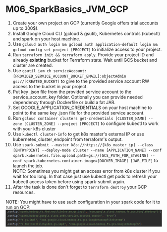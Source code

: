 # M06_SparkBasics_JVM_GCP
1) Create your own project on GCP (currently Google offers trial accounts up to 300$).
2) Install Google Cloud CLI (gcloud & gsutil), Kubernetes controls (kubectl) and spark on your host machine.
3) Use `gcloud auth login && gcloud auth application-default login && gcloud config set project [PROJECT]` to initialize access to your project.
4) Run `terraform init && terraform apply`. Provide your project ID and already **existing** bucket for Terraform state. Wait until GCS bucket and cluster are created.
5) Use `gsutil iam ch serviceAccount:[PROVIDED_SERVICE_ACCOUNT_BUCKET_EMAIL]:objectAdmin gs://[CREATED_BUCKET]` to give to the provided service account RW access to the bucket in your project.
6) Put key .json file from the provided service account to the service_account_key folder. Optionally you can provide needed dependency through Dockerfile or build a fat JAR.
7) Set GOOGLE_APPLICATION_CREDENTIALS on your host machine to point to the same key .json file for the provided service account.
8) Run `gcloud container clusters get-credentials [CLUSTER_NAME] --zone [CLUSTER_ZONE] --project [PROJECT]` to configure kubectl to work with your k8s cluster
9) Use `kubectl cluster-info` to get k8s master's external IP or use kubernetes_cluster_endpoint from terraform's output.
10) Use `spark-submit --master k8s://https://[k8s_master_ip] --class [ENTRYPOINT] --deploy-mode cluster --name [APPLICATION_NAME] --conf spark.kubernetes.file.upload.path=gs://[GCS_PATH_FOR_STAGING] --conf spark.kubernetes.container.image=[DOCKER_IMAGE] [JAR_FILE]` to launch the job.  
    NOTE: Sometimes you might get an access error from k8s cluster if you wait for too long. In that case just use kubectl get pods to refresh your kubectl access token before using spark-submit again.
11) After the task is done don't forget to `terraform destroy` your GCP resources.  
  
NOTE: You might have to use such configuration in your spark code for it to run on GCP:  
![img.png](img.png)
